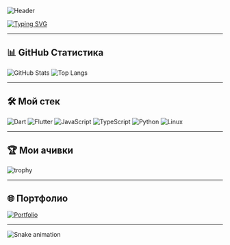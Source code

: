 <!-- Заголовок с баннером (можно заменить картинку на свою) -->
![Header](https://i.imgur.com/Eu4jM2P.png)

<!-- Анимированный текст -->
[![Typing SVG](https://readme-typing-svg.herokuapp.com?color=%2336BCF7&size=28&center=true&vCenter=true&width=1000&lines=Привет,+я+Taiidzy!;Flutter+%2B+Dart+разработчик;Пишу+ещё+на+JS,+TS,+Python;Создаю+аниме-приложения+и+веб-сервисы)](https://git.io/typing-svg)

---

## 📊 GitHub Статистика
![GitHub Stats](https://github-readme-stats.vercel.app/api?username=Taiidzy&show_icons=true&theme=tokyonight)
![Top Langs](https://github-readme-stats.vercel.app/api/top-langs/?username=Taiidzy&layout=compact&theme=tokyonight)

---

## 🛠 Мой стек
![Dart](https://img.shields.io/badge/Dart-0175C2?style=for-the-badge&logo=dart&logoColor=white)
![Flutter](https://img.shields.io/badge/Flutter-02569B?style=for-the-badge&logo=flutter&logoColor=white)
![JavaScript](https://img.shields.io/badge/JavaScript-F7DF1E?style=for-the-badge&logo=javascript&logoColor=black)
![TypeScript](https://img.shields.io/badge/TypeScript-3178C6?style=for-the-badge&logo=typescript&logoColor=white)
![Python](https://img.shields.io/badge/Python-3776AB?style=for-the-badge&logo=python&logoColor=white)
![Linux](https://img.shields.io/badge/Linux-FCC624?style=for-the-badge&logo=linux&logoColor=black)

---

## 🏆 Мои ачивки
![trophy](https://github-profile-trophy.vercel.app/?username=Taiidzy&theme=tokyonight&column=4)

---

## 🌐 Портфолио
[![Portfolio](https://img.shields.io/badge/🌐%20Посмотреть%20портфолио-blue?style=for-the-badge)](https://your-portfolio-link.com)

---

<!-- Анимированная змейка коммитов -->
![Snake animation](https://github.com/Taiidzy/Taiidzy/blob/output/github-contribution-grid-snake.svg)
